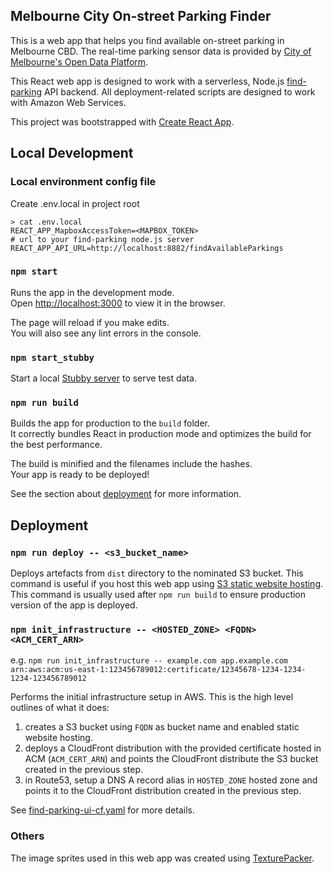 ##  Melbourne City On-street Parking Finder

This is a web app that helps you find available on-street parking in Melbourne CBD. The real-time parking sensor data is provided by [City of Melbourne's Open Data Platform](https://data.melbourne.vic.gov.au/Transport-Movement/On-street-Parking-Bay-Sensors/vh2v-4nfs).

This React web app is designed to work with a serverless, Node.js [find-parking](https://github.com/hingyeung/find-parking) API backend. All deployment-related scripts are designed to work with Amazon Web Services.

This project was bootstrapped with [Create React App](https://github.com/facebook/create-react-app).

## Local Development

### Local environment config file
Create .env.local in project root
```
> cat .env.local
REACT_APP_MapboxAccessToken=<MAPBOX_TOKEN>
# url to your find-parking node.js server
REACT_APP_API_URL=http://localhost:8882/findAvailableParkings
```

### `npm start`

Runs the app in the development mode.<br>
Open [http://localhost:3000](http://localhost:3000) to view it in the browser.

The page will reload if you make edits.<br>
You will also see any lint errors in the console.

### `npm start_stubby`

Start a local [Stubby server](https://github.com/mrak/stubby4node) to serve test data.

### `npm run build`

Builds the app for production to the `build` folder.<br>
It correctly bundles React in production mode and optimizes the build for the best performance.

The build is minified and the filenames include the hashes.<br>
Your app is ready to be deployed!

See the section about [deployment](https://facebook.github.io/create-react-app/docs/deployment) for more information.

## Deployment

### `npm run deploy -- <s3_bucket_name>`

Deploys artefacts from `dist` directory to the nominated S3 bucket. This command is useful if you host this web app using [S3 static website hosting](https://docs.aws.amazon.com/AmazonS3/latest/dev/WebsiteHosting.html). This command is usually used after `npm run build` to ensure production version of the app is deployed.

### `npm init_infrastructure -- <HOSTED_ZONE> <FQDN> <ACM_CERT_ARN>`

  e.g. `npm run init_infrastructure -- example.com app.example.com arn:aws:acm:us-east-1:123456789012:certificate/12345678-1234-1234-1234-123456789012`

Performs the initial infrastructure setup in AWS. This is the high level outlines of what it does:
1. creates a S3 bucket using `FQDN` as bucket name and enabled static website hosting.
1. deploys a CloudFront distribution with the provided certificate hosted in ACM (`ACM_CERT_ARN`) and points the CloudFront distribute the S3 bucket created in the previous step.
1. in Route53, setup a DNS A record alias in `HOSTED_ZONE` hosted zone and points it to the CloudFront distribution created in the previous step.

See [find-parking-ui-cf.yaml](scripts/find-parking-ui-cf.yaml) for more details.

### Others
The image sprites used in this web app was created using [TexturePacker](https://www.codeandweb.com/texturepacker).
